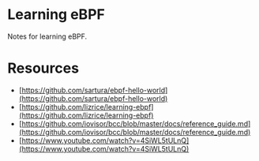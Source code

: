 # Learning eBPF

Notes for learning eBPF. 


# Resources
- [https://github.com/sartura/ebpf-hello-world](https://github.com/sartura/ebpf-hello-world)
- [https://github.com/lizrice/learning-ebpf](https://github.com/lizrice/learning-ebpf)
- [https://github.com/iovisor/bcc/blob/master/docs/reference_guide.md](https://github.com/iovisor/bcc/blob/master/docs/reference_guide.md)
- [https://www.youtube.com/watch?v=4SiWL5tULnQ](https://www.youtube.com/watch?v=4SiWL5tULnQ)
